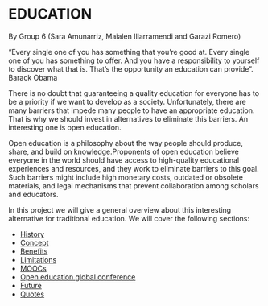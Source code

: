 # EDUCATION 
By Group 6 (Sara Amunarriz, Maialen Illarramendi and Garazi Romero)

“Every single one of you has something that you’re good at. Every single one of you has something to offer. And you have a responsibility to yourself to discover what that is. That’s the opportunity an education can provide”. Barack Obama

There is no doubt that guaranteeing a quality education for everyone has to be a priority if we want to develop as a society. Unfortunately, there are many barriers that impede many people to have an appropriate education. That is why we should invest in alternatives to eliminate this barriers. An interesting one is open education. 

Open education is a philosophy about the way people should produce, share, and build on knowledge.Proponents of open education believe everyone in the world should have access to high-quality educational experiences and resources, and they work to eliminate barriers to this goal. Such barriers might include high monetary costs, outdated or obsolete materials, and legal mechanisms that prevent collaboration among scholars and educators.

In this project we will give a general overview about this interesting alternative for traditional education. We will cover the following sections: 

- [History](history.md)
- [Concept](concept.md)
- [Benefits](beneficts.md)
- [Limitations](limitations.md)
- [MOOCs](MOOCs.md)
- [Open education global conference](openeducationglobalconference.md)
- [Future](future.md)
- [Quotes](quotes.md)